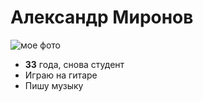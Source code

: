 # Александр Миронов
![мое фото](https://sun3-18.userapi.com/impg/jPPBrxpKkJ9wrqgZ_wEqdRQ1jFcBVS6DUAnIMA/LzOYDXCt9vk.jpg?size=900x1600&quality=95&sign=256d5f2765ae595c4bd8d7fbd76c19de&type=album )

* **33** года, снова студент
* Играю на гитаре
* Пишу музыку 
